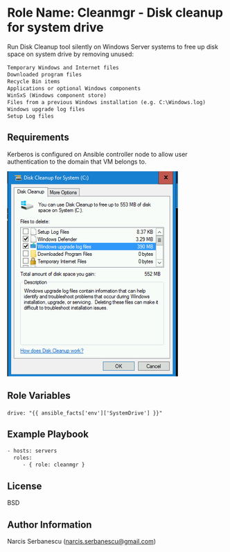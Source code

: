 Role Name: Cleanmgr - Disk cleanup for system drive
=========

Run Disk Cleanup tool silently on Windows Server systems to free up disk space on system drive by removing unused:

    Temporary Windows and Internet files    
    Downloaded program files    
    Recycle Bin items    
    Applications or optional Windows components   
    WinSxS (Windows component store)    
    Files from a previous Windows installation (e.g. C:\Windows.log)     
    Windows upgrade log files    
    Setup Log files

Requirements
------------

Kerberos is configured on Ansible controller node to allow user authentication to the domain that VM belongs to.

![Disk Cleanup](files/cleanmgr.png)

Role Variables
--------------

   `` drive: "{{ ansible_facts['env']['SystemDrive'] }}" ``       


Example Playbook
----------------

    - hosts: servers
      roles:
         - { role: cleanmgr }

License
-------

BSD

Author Information
------------------

Narcis Serbanescu (narcis.serbanescu@gmail.com)

